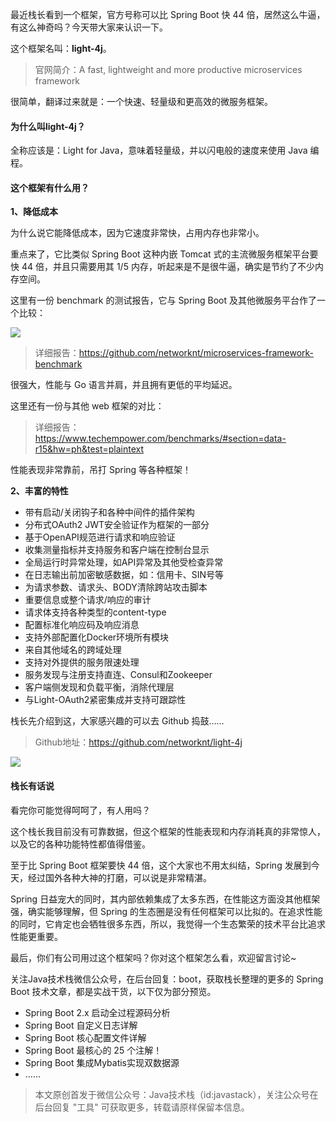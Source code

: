 最近栈长看到一个框架，官方号称可以比 Spring Boot 快 44 倍，居然这么牛逼，有这么神奇吗？今天带大家来认识一下。

这个框架名叫：**light-4j**。

> 官网简介：A fast, lightweight and more productive microservices framework

很简单，翻译过来就是：一个快速、轻量级和更高效的微服务框架。

#### 为什么叫light-4j？

全称应该是：Light for Java，意味着轻量级，并以闪电般的速度来使用 Java 编程。

#### 这个框架有什么用？

**1、降低成本**

为什么说它能降低成本，因为它速度非常快，占用内存也非常小。

重点来了，它比类似 Spring Boot 这种内嵌 Tomcat 式的主流微服务框架平台要快 44 倍，并且只需要用其 1/5 内存，听起来是不是很牛逼，确实是节约了不少内存空间。

这里有一份 benchmark 的测试报告，它与 Spring Boot 及其他微服务平台作了一个比较：

![](http://img.javastack.cn/20190322142231.png)

> 详细报告：https://github.com/networknt/microservices-framework-benchmark

很强大，性能与 Go 语言并肩，并且拥有更低的平均延迟。

这里还有一份与其他 web 框架的对比：

> 详细报告：https://www.techempower.com/benchmarks/#section=data-r15&hw=ph&test=plaintext

性能表现非常靠前，吊打 Spring 等各种框架！

**2、丰富的特性**

- 带有启动/关闭钩子和各种中间件的插件架构
- 分布式OAuth2 JWT安全验证作为框架的一部分
- 基于OpenAPI规范进行请求和响应验证
- 收集测量指标并支持服务和客户端在控制台显示
- 全局运行时异常处理，如API异常及其他受检查异常
- 在日志输出前加密敏感数据，如：信用卡、SIN号等
- 为请求参数、请求头、BODY清除跨站攻击脚本
- 重要信息或整个请求/响应的审计
- 请求体支持各种类型的content-type
- 配置标准化响应码及响应消息
- 支持外部配置化Docker环境所有模块
- 来自其他域名的跨域处理
- 支持对外提供的服务限速处理
- 服务发现与注册支持直连、Consul和Zookeeper
- 客户端侧发现和负载平衡，消除代理层
- 与Light-OAuth2紧密集成并支持可跟踪性

栈长先介绍到这，大家感兴趣的可以去 Github 捣鼓……

> Github地址：https://github.com/networknt/light-4j

![](http://img.javastack.cn/20190322135924.png)

#### 栈长有话说

看完你可能觉得呵呵了，有人用吗？

这个栈长我目前没有可靠数据，但这个框架的性能表现和内存消耗真的非常惊人，以及它的各种功能特性都值得借鉴。

至于比 Spring Boot 框架要快 44 倍，这个大家也不用太纠结，Spring 发展到今天，经过国外各种大神的打磨，可以说是非常精湛。

Spring 日益宠大的同时，其内部依赖集成了太多东西，在性能这方面没其他框架强，确实能够理解，但 Spring 的生态圈是没有任何框架可以比拟的。在追求性能的同时，它肯定也会牺牲很多东西，所以，我觉得一个生态繁荣的技术平台比追求性能更重要。

最后，你们有公司用过这个框架吗？你对这个框架怎么看，欢迎留言讨论~

关注Java技术栈微信公众号，在后台回复：boot，获取栈长整理的更多的 Spring Boot 技术文章，都是实战干货，以下仅为部分预览。

- Spring Boot 2.x 启动全过程源码分析
- Spring Boot 自定义日志详解
- Spring Boot 核心配置文件详解
- Spring Boot 最核心的 25 个注解！
- Spring Boot 集成Mybatis实现双数据源
- ……

> 本文原创首发于微信公众号：Java技术栈（id:javastack），关注公众号在后台回复 "工具" 可获取更多，转载请原样保留本信息。
